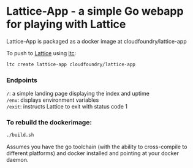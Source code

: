 # Lattice-App - a simple Go webapp for playing with Lattice

Lattice-App is packaged as a docker image at cloudfoundry/lattice-app

To push to [Lattice](https://github.com/cloudfoundry-incubator/lattice) using [ltc](https://github.com/cloudfoundry-incubator/lattice/ltc):

```bash
ltc create lattice-app cloudfoundry/lattice-app
```

### Endpoints

`/`: a simple landing page displaying the index and uptime  
`/env`: displays environment variables  
`/exit`: instructs Lattice to exit with status code 1  

### To rebuild the dockerimage:

```bash
./build.sh
```

Assumes you have the go toolchain (with the ability to cross-compile to different platforms) and docker installed and pointing at your docker daemon.
